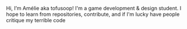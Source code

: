Hi, I’m Amélie aka tofusoop! I'm a game development & design student. I hope to learn from repositories,
contribute, and if I'm lucky have people critique my terrible code

<!---
tofusoop/tofusoop is a ✨ special ✨ repository because its `README.md` (this file) appears on your GitHub profile.
You can click the Preview link to take a look at your changes.
--->
